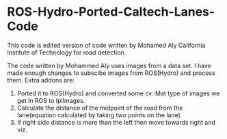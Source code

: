 # ROS-Hydro-Ported-Caltech-Lanes-Code
This code is edited version of code written by Mohamed Aly California Institute of Technology for road detection.

The code written by Mohammed Aly uses images from a data set. I have made enough changes to subscibe images from ROS(Hydro) and process them.
Extra addons are:</n>
1. Ported it to ROS(Hydro) and converted some cv::Mat type of images we get in ROS to IplImages.
2. Calculate the distance of the midpoint of the road from the lane(equation calculated by taking two points on the lane)
3. If right side distance is more than the left then move towards right and viz.
